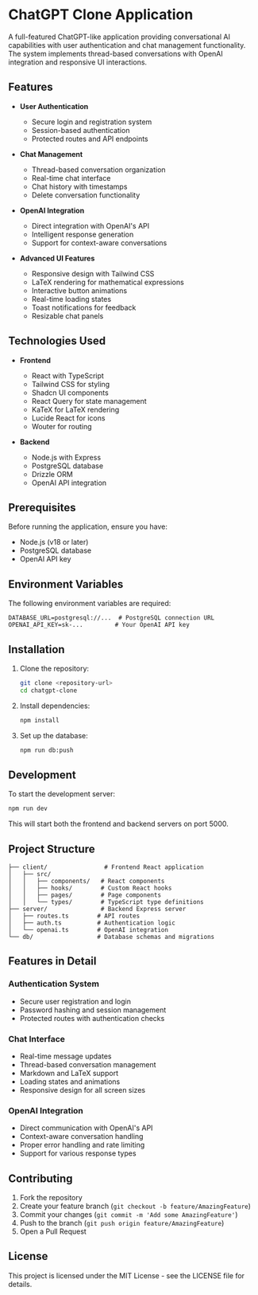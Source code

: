 # ChatGPT Clone Application

A full-featured ChatGPT-like application providing conversational AI capabilities with user authentication and chat management functionality. The system implements thread-based conversations with OpenAI integration and responsive UI interactions.

## Features

- **User Authentication**
  - Secure login and registration system
  - Session-based authentication
  - Protected routes and API endpoints

- **Chat Management**
  - Thread-based conversation organization
  - Real-time chat interface
  - Chat history with timestamps
  - Delete conversation functionality

- **OpenAI Integration**
  - Direct integration with OpenAI's API
  - Intelligent response generation
  - Support for context-aware conversations

- **Advanced UI Features**
  - Responsive design with Tailwind CSS
  - LaTeX rendering for mathematical expressions
  - Interactive button animations
  - Real-time loading states
  - Toast notifications for feedback
  - Resizable chat panels

## Technologies Used

- **Frontend**
  - React with TypeScript
  - Tailwind CSS for styling
  - Shadcn UI components
  - React Query for state management
  - KaTeX for LaTeX rendering
  - Lucide React for icons
  - Wouter for routing

- **Backend**
  - Node.js with Express
  - PostgreSQL database
  - Drizzle ORM
  - OpenAI API integration

## Prerequisites

Before running the application, ensure you have:
- Node.js (v18 or later)
- PostgreSQL database
- OpenAI API key

## Environment Variables

The following environment variables are required:

```env
DATABASE_URL=postgresql://...  # PostgreSQL connection URL
OPENAI_API_KEY=sk-...         # Your OpenAI API key
```

## Installation

1. Clone the repository:
   ```bash
   git clone <repository-url>
   cd chatgpt-clone
   ```

2. Install dependencies:
   ```bash
   npm install
   ```

3. Set up the database:
   ```bash
   npm run db:push
   ```

## Development

To start the development server:

```bash
npm run dev
```

This will start both the frontend and backend servers on port 5000.

## Project Structure

```
├── client/                # Frontend React application
│   ├── src/
│   │   ├── components/   # React components
│   │   ├── hooks/        # Custom React hooks
│   │   ├── pages/        # Page components
│   │   └── types/        # TypeScript type definitions
├── server/               # Backend Express server
│   ├── routes.ts        # API routes
│   ├── auth.ts          # Authentication logic
│   └── openai.ts        # OpenAI integration
└── db/                  # Database schemas and migrations
```

## Features in Detail

### Authentication System
- Secure user registration and login
- Password hashing and session management
- Protected routes with authentication checks

### Chat Interface
- Real-time message updates
- Thread-based conversation management
- Markdown and LaTeX support
- Loading states and animations
- Responsive design for all screen sizes

### OpenAI Integration
- Direct communication with OpenAI's API
- Context-aware conversation handling
- Proper error handling and rate limiting
- Support for various response types

## Contributing

1. Fork the repository
2. Create your feature branch (`git checkout -b feature/AmazingFeature`)
3. Commit your changes (`git commit -m 'Add some AmazingFeature'`)
4. Push to the branch (`git push origin feature/AmazingFeature`)
5. Open a Pull Request

## License

This project is licensed under the MIT License - see the LICENSE file for details.
